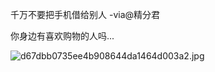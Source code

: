 千万不要把手机借给别人 -via@精分君

你身边有喜欢购物的人吗...

![d67dbb0735ee4b908644da1464d003a2.jpg](https://wxlzmt.github.io/cdn1/ext/qw/groups/30046/d67dbb0735ee4b908644da1464d003a2.jpg)
